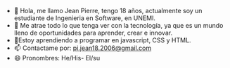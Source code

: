 - 👋 Hola, me llamo Jean Pierre, tengo 18 años, actualmente soy un estudiante de Ingenieria en Software, en UNEMI.
- 🤖 Me atrae todo lo que tenga ver con la tecnología, ya que es un mundo lleno de oportunidades para aprender, crear e innovar.
- 🍃Estoy aprendiendo a programar en javascript, CSS y HTML.
- 📫 Contactame por: pi.jean18.2006@gmail.com
- 😄 Pronombres: He/His- El/su

<!---
pierrejj0/pierrejj0 is a ✨ special ✨ repository because its `README.md` (this file) appears on your GitHub profile.
You can click the Preview link to take a look at your changes.
--->
